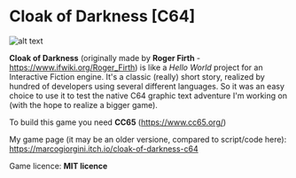 # Cloak of Darkness [C64]

![alt text](img/cloakof64.png)

**Cloak of Darkness** (originally made by **Roger Firth** - https://www.ifwiki.org/Roger_Firth) is like a *Hello World* project for an Interactive Fiction engine. It's a classic (really) short story, realized by hundred of developers using several different languages. So it was an easy choice to use it to test the native C64 graphic text adventure I'm working on (with the hope to realize a bigger game).

To build this game you need **CC65** (https://www.cc65.org/)

My game page (it may be an older versione, compared to script/code here): https://marcogiorgini.itch.io/cloak-of-darkness-c64

Game licence: **MIT licence**
